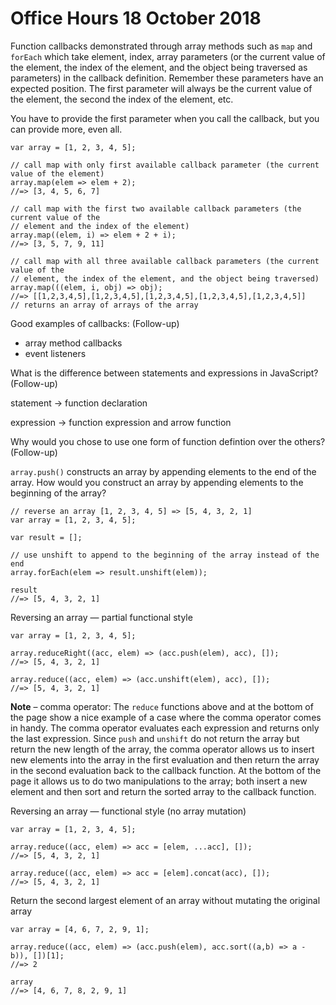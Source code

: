 # Office Hours 18 October 2018

Function callbacks demonstrated through array methods such as `map` and `forEach` which take element, index, array parameters (or the current value of the element, the index of the element, and the object being traversed as parameters) in the callback definition. Remember these parameters have an expected position. The first parameter will always be the current value of the element, the second the index of the element, etc.

You have to provide the first parameter when you call the callback, but you can provide more, even all.

```
var array = [1, 2, 3, 4, 5];

// call map with only first available callback parameter (the current value of the element)
array.map(elem => elem + 2);
//=> [3, 4, 5, 6, 7]

// call map with the first two available callback parameters (the current value of the
// element and the index of the element)
array.map((elem, i) => elem + 2 + i);
//=> [3, 5, 7, 9, 11]

// call map with all three available callback parameters (the current value of the
// element, the index of the element, and the object being traversed)
array.map(((elem, i, obj) => obj);
//=> [[1,2,3,4,5],[1,2,3,4,5],[1,2,3,4,5],[1,2,3,4,5],[1,2,3,4,5]]
// returns an array of arrays of the array
```

Good examples of callbacks: (Follow-up)

- array method callbacks
- event listeners

What is the difference between statements and expressions in JavaScript? (Follow-up)

statement -> function declaration

expression -> function expression and arrow function

Why would you chose to use one form of function defintion over the others? (Follow-up)

`array.push()` constructs an array by appending elements to the end of the array. How would you construct an array by appending elements to the beginning of the array?

```
// reverse an array [1, 2, 3, 4, 5] => [5, 4, 3, 2, 1]
var array = [1, 2, 3, 4, 5];

var result = [];

// use unshift to append to the beginning of the array instead of the end
array.forEach(elem => result.unshift(elem));

result
//=> [5, 4, 3, 2, 1]
```

Reversing an array — partial functional style
```
var array = [1, 2, 3, 4, 5];

array.reduceRight((acc, elem) => (acc.push(elem), acc), []);
//=> [5, 4, 3, 2, 1]

array.reduce((acc, elem) => (acc.unshift(elem), acc), []);
//=> [5, 4, 3, 2, 1]
```
**Note** – comma operator: The `reduce` functions above and at the bottom of the page show a nice example of a case where the comma operator comes in handy. The comma operator evaluates each expression and returns only the last expression. Since `push` and `unshift` do not return the array but return the new length of the array, the comma operator allows us to insert new elements into the array in the first evaluation and then return the array in the second evaluation back to the callback function. At the bottom of the page it allows us to do two manipulations to the array; both insert a new element and then sort and return the sorted array to the callback function.

Reversing an array — functional style (no array mutation)
```
var array = [1, 2, 3, 4, 5];

array.reduce((acc, elem) => acc = [elem, ...acc], []);
//=> [5, 4, 3, 2, 1]

array.reduce((acc, elem) => acc = [elem].concat(acc), []);
//=> [5, 4, 3, 2, 1]
```

Return the second largest element of an array without mutating the original array

```
var array = [4, 6, 7, 2, 9, 1];

array.reduce((acc, elem) => (acc.push(elem), acc.sort((a,b) => a - b)), [])[1];
//=> 2

array
//=> [4, 6, 7, 8, 2, 9, 1]
```
